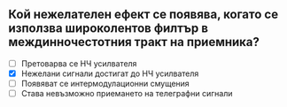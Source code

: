 ## Кой нежелателен ефект се появява, когато се използва широколентов филтър в междинночестотния тракт на приемника?

<!-- Верният отговор е отбелязан с [X] -->

- [ ] Претоварва се НЧ усилвателя
- [X] Нежелани сигнали достигат до НЧ усилвателя
- [ ] Появяват се интермодулационни смущения
- [ ] Става невъзможно приемането на телеграфни сигнали
